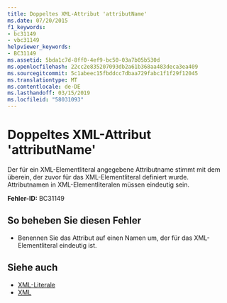 ```yaml
---
title: Doppeltes XML-Attribut 'attributName'
ms.date: 07/20/2015
f1_keywords:
- bc31149
- vbc31149
helpviewer_keywords:
- BC31149
ms.assetid: 5bda1c7d-8ff0-4ef9-bc50-03a7b05b530d
ms.openlocfilehash: 22cc2e835207093db2a61b368aa483deca3ea409
ms.sourcegitcommit: 5c1abeec15fbddcc7dbaa729fabc1f1f29f12045
ms.translationtype: MT
ms.contentlocale: de-DE
ms.lasthandoff: 03/15/2019
ms.locfileid: "58031093"
---
```

# <a name="duplicate-xml-attribute-attributename"></a>Doppeltes XML-Attribut 'attributName'
Der für ein XML-Elementliteral angegebene Attributname stimmt mit dem überein, der zuvor für das XML-Elementliteral definiert wurde. Attributnamen in XML-Elementliteralen müssen eindeutig sein.  
  
 **Fehler-ID:** BC31149  
  
## <a name="to-correct-this-error"></a>So beheben Sie diesen Fehler  
  
-   Benennen Sie das Attribut auf einen Namen um, der für das XML-Elementliteral eindeutig ist.  
  
## <a name="see-also"></a>Siehe auch

- [XML-Literale](../../visual-basic/language-reference/xml-literals/index.md)
- [XML](../../visual-basic/programming-guide/language-features/xml/index.md)
